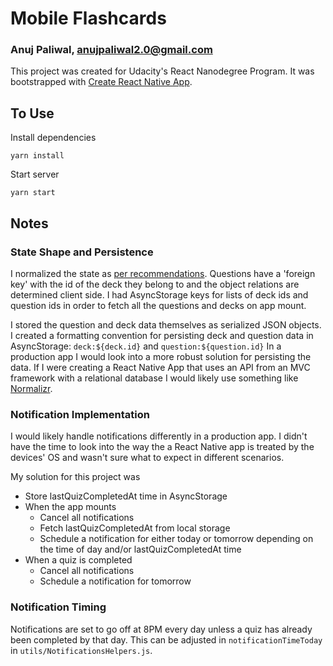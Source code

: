 

# Mobile Flashcards
### Anuj Paliwal, anujpaliwal2.0@gmail.com

This project was created for Udacity's React Nanodegree Program. It was bootstrapped with [Create React Native App](https://github.com/react-community/create-react-native-app).

## To Use

Install dependencies
```
yarn install
```

Start server
```
yarn start
```

## Notes

### State Shape and Persistence

I normalized the state as [per recommendations](https://redux.js.org/recipes/structuringreducers/normalizingstateshape). Questions have a 'foreign key' with the id of the deck they belong to and the object relations are determined client side. I had AsyncStorage keys for lists of deck ids and question ids in order to fetch all the questions and decks on app mount.

I stored the question and deck data themselves as serialized JSON objects. I created a formatting convention for persisting deck and question data in AsyncStorage: `deck:${deck.id}` and `question:${question.id}` In a production app I would look into a more robust solution for persisting the data. If I were creating a React Native App that uses an API from an MVC framework with a relational database I would likely use something like [Normalizr](https://github.com/paularmstrong/normalizr).

### Notification Implementation

I would likely handle notifications differently in a production app. I didn't have the time to look into the way the a React Native app is treated by the devices' OS and wasn't sure what to expect in different scenarios.

My solution for this project was
* Store lastQuizCompletedAt time in AsyncStorage
* When the app mounts
  * Cancel all notifications
  * Fetch lastQuizCompletedAt from local storage
  * Schedule a notification for either today or tomorrow depending on the time of day and/or lastQuizCompletedAt time
* When a quiz is completed
  * Cancel all notifications
  * Schedule a notification for tomorrow

### Notification Timing

Notifications are set to go off at 8PM every day unless a quiz has already been completed by that day. This can be adjusted in `notificationTimeToday` in `utils/NotificationsHelpers.js`.
